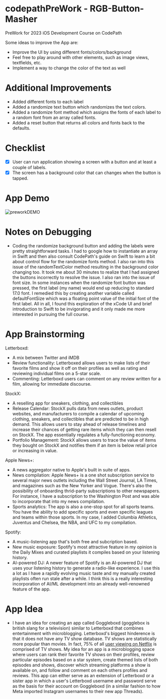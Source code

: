 # codepathPreWork - RGB-Button-Masher
PreWork for 2023 iOS Development Course on CodePath

Some ideas to improve the App are:
- Improve the UI by using different fonts/colors/background
- Feel free to play around with other elements, such as image views, textfields, etc.
- Implement a way to change the color of the text as well

# Additional Improvements 
- Added different fonts to each label
- Added a randomize text button which randomizes the text colors. 
- Added a randomize font method which assigns the fonts of each label to a random font from an array called fonts.
- Added a reset button that returns all colors and fonts back to the defaults.

# Checklist

- [x] User can run application showing a screen with a button and at least a couple of labels. 
- [x] The screen has a background color that can changes when the button is tapped.

# App Demo 

![preworkDEMO](https://github.com/ayaanali-z/codepathPreWork/assets/114616808/d49cc8af-55ed-4375-b4e7-c905e3153c5e)

# Notes on Debugging

- Coding the randomize background button and adding the labels were pretty straightforward tasks. I had to google how to instantiate an array in Swift and then also consult CodePath's guide on Swift to learn a bit about control flow for the randomize fonts method. I also ran into this issue of the randomTextColor method resulting in the background color changing too. It took me about 30 minutes to realize that I had assigned the buttons incorrectly to resolve the issue. I also ran into the issue of font size. In some instances when the randomize font button was pressed, the first label (my name) would end up reducing to standard 17.0 font. I remedied this by creating another variable called defaultFontSize which was a floating point value of the initial font of the first label. All in all, I found this exploration of the xCode UI and brief introduction to Swift to be invigorating and it only made me more interested in pursuing the full course. 

# App Brainstorming 

Letterboxd: 
- A mix between Twitter and iMDB 
- Review functionality: Letterboxed allows users to make lists of their favorite films and show it off on their profiles as well as rating and reviewing individual films on a 5-star scale. 
- Commenting: Letterboxd users can comment on any review written for a film, allowing for immediate discourse. 

StockX: 
- A reselling app for sneakers, clothing, and collectibles
- Release Calendar: StockX pulls data from news outlets, product websites, and manufacturers to compile a calendar of upcoming clothing, sneakers, and collectibles that are predicted to be in high demand. This allows users to stay ahead of release timelines and increase their chances of getting rare items which they can then resell on StockX. The app essentially regulates a fully-functioning economy. 
- Portfolio Management: StockX allows users to trace the value of items they bought on StockX and notifies them if an item is below retail price or increasing in value. 

Apple News+: 
- A news aggregator native to Apple's built in suite of apps. 
- News compilation: Apple News+ is a one shot subscription service to several major news outlets including the Wall Street Journal, LA Times, and magazines such as the New Yorker and Vogue. There's also the possibility of onboarding thrid-party subscriptions to other newspapers. For instance, I have a subscription to the Washington Post and was able to incorporate that into my news compilation. 
- Sports analytics: The app is also a one-stop spot for all sports teams. You have the ability to add specific sports and even specific leagues and teams within those sports. In my case, I added Columbia Athletics, Juventus and Chelsea, the NBA, and UFC to my compilation. 

Spotify: 
- A music-listening app that's both free and subcription based. 
- New music exposure: Spotify's most attractive feature in my opinion is the Daily Mixes and curated playlists it compiles based on your listening history. 
- AI-powered DJ: A newer feature of Spotify is an AI-powered DJ that uses your listening history to generate a radio-like experience. I use this a lot as I have a rapidly evolving music taste and my manually created playlists often run stale after a while. I think this is a really interesting incorporation of AI/ML development into an already well-renowned feature of the app.

# App Idea 
- I have an idea for creating an app called Goggleboxd (gogglebox is british slang for a television) similar to Letterboxd that combines entertainment with microblogging. Letterboxd's biggest hinderence is that it does not have any TV show database. TV shows are statistically more popular than movies. In fact, 75% of all [user viewing on Netflix](https://www.bloomberg.com/news/newsletters/2022-03-13/these-are-netflix-s-most-popular-shows-according-to-netflix) is comprised of TV shows. My idea for an app is a microblogging space where users can rank their favorite TV shows on their profiles, review particular episodes based on a star system, create themed lists of both episodes and shows, discover which streaming platforms a show is available on, and follow and comment on each others profiles and reviews. This app can either serve as an extension of Letterboxd or a sister app in which a user's Letterboxd username and password serve as the basis for their account on Goggleboxd (in a similar fashion to how Meta imported Instagram usernames to their new app Threads).
